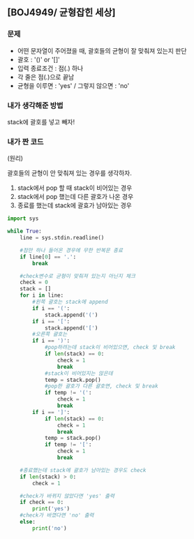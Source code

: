 ## [BOJ4949/ 균형잡힌 세상]

### 문제

- 어떤 문자열이 주어졌을 때, 괄호들의 균형이 잘 맞춰져 있는지 판단
- 괄호 : '()' or '[]'
- 입력 종료조건 : 점(.) 하나
- 각 줄은 점(.)으로 끝남
- 균형을 이루면 : 'yes' / 그렇지 않으면 : 'no'



### 내가 생각해준 방법

stack에 괄호를 넣고 빼자!



### 내가 짠 코드

(원리)

괄호들의 균형이 안 맞춰져 있는 경우를 생각하자.

1. stack에서 pop 할 때 stack이 비어있는 경우
2. stack에서 pop 했는데 다른 괄호가 나온 경우
3. 종료를 했는데 stack에 괄효가 남아있는 경우



```python
import sys

while True:
    line = sys.stdin.readline()

    #점만 하나 들어온 경우에 무한 반복문 종료
    if line[0] == '.':
        break

    #check변수로 균형이 맞춰져 있는지 아닌지 체크
    check = 0
    stack = []
    for i in line:
        #왼쪽 괄호는 stack에 append
        if i == '(':
            stack.append('(')
        if i == '[':
            stack.append('[')
        #오른쪽 괄호는
        if i == ')':
            #pop하려는데 stack이 비어있으면, check 및 break
            if len(stack) == 0:
                check = 1
                break
            #stack이 비어있지는 않은데
            temp = stack.pop()
            #pop한 괄호가 다른 괄호면, check 및 break
            if temp != '(':
                check = 1
                break
        if i == ']':
            if len(stack) == 0:
                check = 1
                break
            temp = stack.pop()
            if temp != '[':
                check = 1
                break

    #종료했는데 stack에 괄호가 남아있는 경우도 check
    if len(stack) > 0:
        check = 1

    #check가 바뀌지 않았다면 'yes' 출력
    if check == 0:
        print('yes')
    #check가 바꼈다면 'no' 출력
    else:
        print('no')
```

